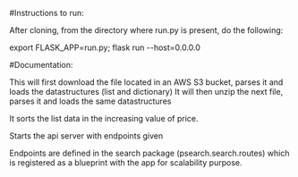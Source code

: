 #Instructions to run:


After cloning, 
from the directory where run.py is present, do the following:

export FLASK_APP=run.py;
flask run --host=0.0.0.0

#Documentation:

This will first download the file located in an AWS S3 bucket, parses it and loads the datastructures (list and dictionary)
It will then unzip the next file, parses it and loads the same datastructures

It sorts the list data in the increasing value of price.

Starts the api server with endpoints given

Endpoints are defined in the search package (psearch.search.routes) which is registered as a blueprint with the app for scalability purpose.


